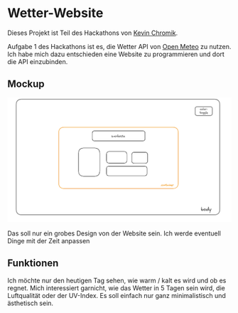 # Wetter-Website

Dieses Projekt ist Teil des Hackathons von [Kevin Chromik](https://www.youtube.com/@KevinChromik).

Aufgabe 1 des Hackathons ist es, die Wetter API von [Open Meteo](https://open-meteo.com/) zu nutzen. Ich habe mich dazu entschieden eine Website zu programmieren und dort die API einzubinden.

## Mockup
![Mockup](./assets/image.png)

Das soll nur ein grobes Design von der Website sein. Ich werde eventuell Dinge mit der Zeit anpassen

## Funktionen

Ich möchte nur den heutigen Tag sehen, wie warm / kalt es wird und ob es regnet.
Mich interessiert garnicht, wie das Wetter in 5 Tagen sein wird, die Luftqualität oder
der UV-Index. Es soll einfach nur ganz minimalistisch und ästhetisch sein.

